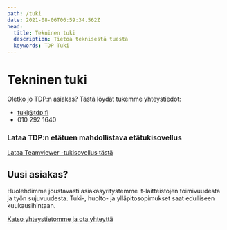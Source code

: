```yaml
---
path: /tuki
date: 2021-08-06T06:59:34.562Z
head:
  title: Tekninen tuki
  description: Tietoa teknisestä tuesta
  keywords: TDP Tuki
---
```


# Tekninen tuki

Oletko jo TDP:n asiakas? Tästä löydät tukemme yhteystiedot:

* tuki@tdp.fi
* 010 292 1640


### Lataa TDP:n etätuen mahdollistava etätukisovellus



<a href="https://get.teamviewer.com/vcgecef" class="btn btn-large btn-primary">Lataa  Teamviewer -tukisovellus tästä</a>

## Uusi asiakas?



Huolehdimme joustavasti asiakasyritystemme it-laitteistojen toimivuudesta ja työn sujuvuudesta. Tuki-, huolto- ja ylläpitosopimukset saat edulliseen kuukausihintaan.

<a href="/yritys">Katso yhteystietomme ja ota yhteyttä</a>




